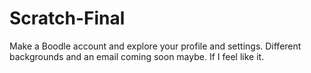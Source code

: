 # Scratch-Final
Make a Boodle account and explore your profile and settings. Different backgrounds and an email coming soon maybe. If I feel like it.
